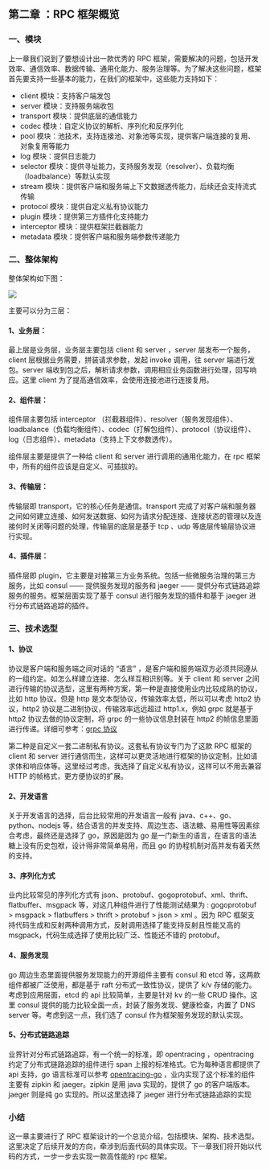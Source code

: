 ##  第二章 ：RPC 框架概览

### 一、模块

上一章我们说到了要想设计出一款优秀的 RPC 框架，需要解决的问题，包括开发效率、通信效率、数据传输、通用化能力、服务治理等。为了解决这些问题，框架首先要支持一些基本的能力，在我们的框架中，这些能力支持如下：

- client 模块：支持客户端发包
- server 模块：支持服务端收包
- transport 模块：提供底层的通信能力
- codec 模块：自定义协议的解析、序列化和反序列化
- pool 模块：池技术，支持连接池、对象池等实现，提供客户端连接的复用、对象复用等能力
- log 模块：提供日志能力
- selector 模块：提供寻址能力，支持服务发现（resolver）、负载均衡 （loadbalance）等默认实现
- stream 模块：提供客户端和服务端上下文数据透传能力，后续还会支持流式传输
- protocol 模块：提供自定义私有协议能力
- plugin 模块：提供第三方插件化支持能力
- interceptor 模块：提供框架拦截器能力
- metadata 模块：提供客户端和服务端参数传递能力



### 二、整体架构

整体架构如下图：


![](https://user-gold-cdn.xitu.io/2020/3/16/170df43c956462e8?w=1758&h=1086&f=jpeg&s=186741)

主要可以分为三层：

#### 1、业务层：

最上层是业务层，业务层主要包括 client 和 server ，server 层发布一个服务，client 层根据业务需要，拼装请求参数，发起 invoke 调用，往 server 端进行发包。server 端收到包之后，解析请求参数，调用相应业务函数进行处理，回写响应。这里 client 为了提高通信效率，会使用连接池进行连接复用。

#### 2、组件层：

组件层主要包括 interceptor （拦截器组件）、resolver（服务发现组件）、loadbalance（负载均衡组件）、codec（打解包组件）、protocol（协议组件）、log（日志组件）、metadata（支持上下文参数透传）。

组件层主要是提供了一种给 client 和 server 进行调用的通用化能力，在 rpc 框架中，所有的组件应该是自定义、可插拔的。

#### 3、传输层：

传输层即 transport，它的核心任务是通信。transport 完成了对客户端和服务器之间如何建立连接、如何发送数据、如何为请求分配连接、连接状态的管理以及连接何时关闭等问题的处理，传输层的底层是基于 tcp 、udp 等底层传输层协议进行实现。

#### 4、插件层：

插件层即 plugin，它主要是对接第三方业务系统。包括一些微服务治理的第三方服务，比如 consul —— 提供服务发现的服务和 jaeger —— 提供分布式链路追踪服务的服务。框架层面实现了基于 consul 进行服务发现的插件和基于 jaeger 进行分布式链路追踪的插件。



### 三、技术选型

#### 1、协议

协议是客户端和服务端之间对话的 “语言” ，是客户端和服务端双方必须共同遵从的一组约定。如怎么样建立连接、怎么样互相识别等。关于 client 和 server 之间进行传输的协议选型，这里有两种方案，第一种是直接使用业内比较成熟的协议，比如 http 协议。但是 http 是文本型协议，传输效率太低，所以可以考虑 http2 协议，http2 协议是二进制协议，传输效率远远超过 http1.x，例如 grpc 就是基于 http2 协议去做的协议定制，将 grpc 的一些协议信息封装在 http2 的帧信息里面进行传递。详细可参考：[grpc 协议](https://github.com/grpc/grpc/blob/master/doc/PROTOCOL-HTTP2.md)

第二种是自定义一套二进制私有协议。这套私有协议专门为了这款 RPC 框架的 client 和 server 进行通信而生，这样可以更灵活地进行框架的协议定制，比如请求体和响应体等。这里经过考虑，我选择了自定义私有协议，这样可以不用去兼容 HTTP 的帧格式，更方便协议的扩展。

#### 2、开发语言

关于开发语言的选择，后台比较常用的开发语言一般有 java、c++、go、python、nodejs 等，结合语言的并发支持、周边生态、语法糖、易用性等因素综合考虑，最终还是选择了 go，原因是因为 go 是一门新生的语言，在语言的语法糖上没有历史包袱，设计得非常简单易用，而且 go 的协程机制对高并发有着天然的支持。

#### 3、序列化方式

业内比较常见的序列化方式有 json、protobuf、gogoprotobuf、xml、thrift、flatbuffer、msgpack 等，对这几种组件进行了性能测试结果为 : gogoprotobuf  > msgpack > flatbuffers > thrift > protobuf > json > xml 。因为 RPC 框架支持代码生成和反射两种调用方式，反射调用选择了能支持反射且性能又高的 msgpack，代码生成选择了使用比较广泛、性能还不错的 protobuf。

#### 4、服务发现

go 周边生态里面提供服务发现能力的开源组件主要有 consul 和 etcd 等，这两款组件都被广泛使用，都是基于 raft 分布式一致性协议，提供了 k/v 存储的能力。考虑到应用层面，etcd 的 api 比较简单，主要是针对 kv 的一些 CRUD 操作。这里 consul 提供的能力比较全面一点，封装了服务发现、健康检查，内置了 DNS server 等。考虑到这一点，我们选了 consul 作为框架服务发现的默认实现。

#### 5、分布式链路追踪

业界针对分布式链路追踪，有一个统一的标准，即 opentracing ，opentracing 约定了分布式链路追踪的组件进行 span 上报的标准格式。它为每种语言都提供了 api 支持，go 语言标准可以参考 [opentracing-go](https://github.com/opentracing/opentracing-go) ，业内实现了这个标准的组件主要有 zipkin 和 jaeger。zipkin 是用 java 实现的，提供了 go 的客户端版本。jaeger 则是纯 go 实现的。所以这里选择了 jaeger 进行分布式链路追踪的实现



### 小结

这一章主要进行了 RPC 框架设计的一个总览介绍，包括模块、架构、技术选型。这里决定了后续开发的方向，牵涉到后面代码的具体实现。下一章我们将开始以代码的方式，一步一步去实现一款高性能的 rpc 框架。

